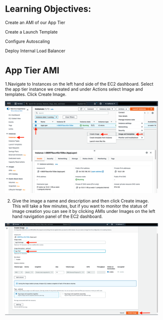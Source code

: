 # Learning Objectives:
Create an AMI of our App Tier

Create a Launch Template

Configure Autoscaling

Deploy Internal Load Balancer

# App Tier AMI

1.Navigate to Instances on the left hand side of the EC2 dashboard. Select the app tier instance we created and under Actions select Image and templates. Click Create Image.


![This is an image](https://github.com/GAUTAMSETHI123/AWS_Multi_tier_Architecture/blob/main/assests/images/PART3/CreateAMI1.png)

2. Give the image a name and description and then click Create image. This will take a few minutes, but if you want to monitor the status of image creation you can see it by clicking AMIs under Images on the left hand navigation panel of the EC2 dashboard.


![This is an image](https://github.com/GAUTAMSETHI123/AWS_Multi_tier_Architecture/blob/main/assests/images/PART3/CreateAMI2.png)




